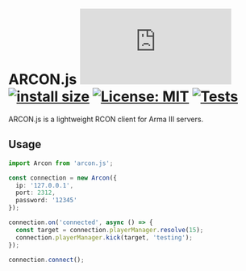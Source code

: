 # ARCON.js [![](https://img.shields.io/npm/v/arcon.js?maxAge=3600)](https://npmjs.com/package/arcon.js) [![install size](https://packagephobia.com/badge?p=arcon.js)](https://packagephobia.com/result?p=arcon.js) [![License: MIT](https://img.shields.io/badge/License-MIT-yellow.svg)](https://opensource.org/licenses/MIT) [![Tests](https://github.com/C4GDevs/ARCON.js/actions/workflows/test.yml/badge.svg?branch=v2.x&event=release)](https://github.com/C4GDevs/ARCON.js/actions/workflows/test.yml)

ARCON.js is a lightweight RCON client for Arma III servers.

## Usage

```ts
import Arcon from 'arcon.js';

const connection = new Arcon({
  ip: '127.0.0.1',
  port: 2312,
  password: '12345'
});

connection.on('connected', async () => {
  const target = connection.playerManager.resolve(15);
  connection.playerManager.kick(target, 'testing');
});

connection.connect();
```
